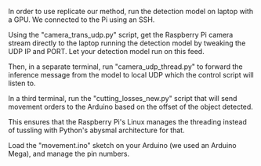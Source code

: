 In order to use replicate our method, run the detection model on laptop with a GPU. We connected to the Pi using an SSH.

Using the "camera_trans_udp.py" script, get the Raspberry Pi camera stream directly to the laptop running the detection model by 
tweaking the UDP IP and PORT. Let your detection model run on this feed.

Then, in a separate terminal, run "camera_udp_thread.py" to forward the inference message from the model to local UDP which the 
control script will listen to. 

In a third terminal, run the "cutting_losses_new.py" script that will send movement orders to the Arduino based on the offset of
the object detected.

This ensures that the Raspberry Pi's Linux manages the threading instead of tussling with Python's abysmal architecture for that.

Load the "movement.ino" sketch on your Arduino (we used an Arduino Mega), and manage the pin numbers.

